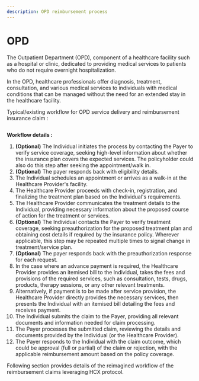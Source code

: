```yaml
---
description: OPD reimbursement process
---
```


# OPD

The Outpatient Department (OPD), component of a healthcare facility such as a hospital or clinic, dedicated to providing medical services to patients who do not require overnight hospitalization.&#x20;

In the OPD, healthcare professionals offer diagnosis, treatment, consultation, and various medical services to individuals with medical conditions that can be managed without the need for an extended stay in the healthcare facility.

Typical/existing workflow for OPD service delivery and reimbursement insurance claim :

<figure><img src="https://lh4.googleusercontent.com/3jFEp-_zCwJQSSwKD82ZwxhXcnyGsTnYHYp4WNzznmIFgRP3h-_NmXAg7eeP0DdsPkIvaqF0q2ag-EMztmc9yyhTD09Xk2MLXc8Ikg5oTXJkkz6gR1a2GZ5wFVGOAIoBuT4XUcXBxxNV_9lB4SztoeU" alt=""><figcaption></figcaption></figure>

**Workflow details :**&#x20;

1. **(Optional)** The Individual initiates the process by contacting the Payer to verify service coverage, seeking high-level information about whether the insurance plan covers the expected services. The policyholder could also do this step after seeking the appointment/walk in.
2. **(Optional)** The payer responds back with eligibility details.
3. The Individual schedules an appointment or arrives as a walk-in at the Healthcare Provider's facility.
4. The Healthcare Provider proceeds with check-in, registration, and finalizing the treatment plan based on the Individual's requirements.
5. The Healthcare Provider communicates the treatment details to the Individual, providing necessary information about the proposed course of action for the treatment or services.
6. **(Optional)** The Individual contacts the Payer to verify treatment coverage, seeking preauthorization for the proposed treatment plan and obtaining cost details if required by the insurance policy. Wherever applicable, this step may be repeated multiple times to signal change in treatment/service plan.
7. **(Optional)** The payer responds back with the preauthorization response for each request.
8. In the case where an advance payment is required, the Healthcare Provider provides an itemised bill to the Individual, takes the fees and provisions of the required services, such as consultation, tests, drugs, products, therapy sessions, or any other relevant treatments.
9. Alternatively, if payment is to be made after service provision, the Healthcare Provider directly provides the necessary services, then presents the Individual with an itemised bill detailing the fees and receives payment.
10. The Individual submits the claim to the Payer, providing all relevant documents and information needed for claim processing.
11. The Payer processes the submitted claim, reviewing the details and documents provided by the Individual (or the Healthcare Provider).
12. The Payer responds to the Individual with the claim outcome, which could be approval (full or partial) of the claim or rejection, with the applicable reimbursement amount based on the policy coverage.

Following section provides details of the reimagined workflow of the reimbursement claims leveraging HCX protocol.
